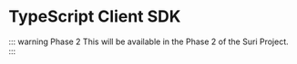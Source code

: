 # TypeScript Client SDK

::: warning Phase 2
This will be available in the Phase 2 of the Suri Project.
:::